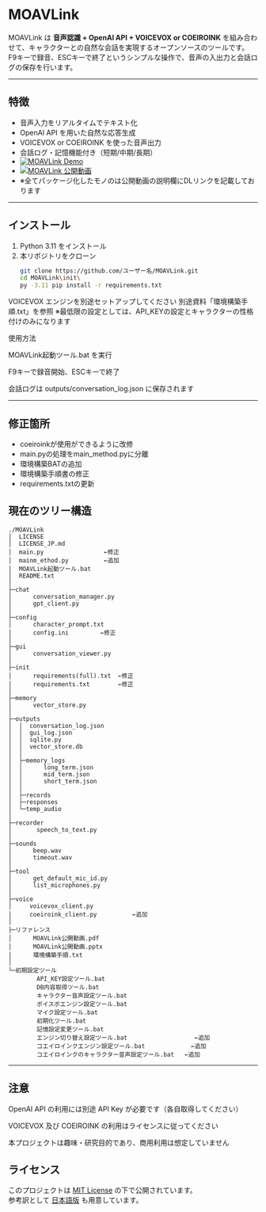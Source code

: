 # MOAVLink

MOAVLink は **音声認識 + OpenAI API + VOICEVOX or COEIROINK** を組み合わせて、キャラクターとの自然な会話を実現するオープンソースのツールです。  
F9キーで録音、ESCキーで終了というシンプルな操作で、音声の入出力と会話ログの保存を行います。

---

## 特徴
-  音声入力をリアルタイムでテキスト化
-  OpenAI API を用いた自然な応答生成
-  VOICEVOX or COEIROINK を使った音声出力
-  会話ログ・記憶機能付き（短期/中期/長期）
-  [![MOAVLink Demo](https://img.youtube.com/vi/gpfVaMXgogM/0.jpg)](https://youtu.be/gpfVaMXgogM)
- [![MOAVLink 公開動画](https://img.youtube.com/vi/ectvxXsy8-0/0.jpg)](https://www.youtube.com/watch?v=ectvxXsy8-0)
- ※全てパッケージ化したモノのは公開動画の説明欄にDLリンクを記載しております
 

---

## インストール
1. Python 3.11 をインストール
2. 本リポジトリをクローン
   ```bash
   git clone https://github.com/ユーザー名/MOAVLink.git
   cd MOAVLink\init\
   py -3.11 pip install -r requirements.txt


VOICEVOX エンジンを別途セットアップしてください
別途資料「環境構築手順.txt」を参照
※最低限の設定としては、API_KEYの設定とキャラクターの性格付けのみになります

使用方法

MOAVLink起動ツール.bat を実行

F9キーで録音開始、ESCキーで終了

会話ログは outputs/conversation_log.json に保存されます

---

## 修正箇所

- coeiroinkが使用ができるように改修
- main.pyの処理をmain_method.pyに分離
- 環境構築BATの追加
- 環境構築手順書の修正
- requirements.txtの更新

## 現在のツリー構造
```text
./MOAVLink
│  LICENSE
│  LICENSE_JP.md
│  main.py                 ←修正
│  mainm_ethod.py          ←追加
│  MOAVLink起動ツール.bat
│  README.txt
│
├─chat
│      conversation_manager.py
│      gpt_client.py
│
├─config
│      character_prompt.txt
│      config.ini         ←修正
│
├─gui
│      conversation_viewer.py
│
├─init
│      requirements(full).txt  ←修正
│      requirements.txt        ←修正
│
├─memory
│      vector_store.py
│
├─outputs
│  │  conversation_log.json
│  │  gui_log.json
│  │  sqlite.py
│  │  vector_store.db
│  │
│  ├─memory_logs
│  │      long_term.json
│  │      mid_term.json
│  │      short_term.json
│  │
│  ├─records
│  ├─responses
│  └─temp_audio
│
├─recorder
│       speech_to_text.py
│
├─sounds
│      beep.wav
│      timeout.wav
│
├─tool
│      get_default_mic_id.py
│      list_microphones.py
│
├─voice
│     voicevox_client.py
│     coeiroink_client.py          ←追加
│
├─リファレンス
│      MOAVLink公開動画.pdf
│      MOAVLink公開動画.pptx
│      環境構築手順.txt
│
└─初期設定ツール
        API_KEY設定ツール.bat
        DB内容取得ツール.bat
        キャラクター音声設定ツール.bat
        ボイスボエンジン設定ツール.bat
        マイク設定ツール.bat
        初期化ツール.bat
        記憶設定変更ツール.bat
        エンジン切り替え設定ツール.bat                   ←追加
        コエイロインクエンジン設定ツール.bat             ←追加
        コエイロインクのキャラクター音声設定ツール.bat   ←追加
```
---

## 注意

OpenAI API の利用には別途 API Key が必要です（各自取得してください）

VOICEVOX 及び COEIROINK の利用はライセンスに従ってください

本プロジェクトは趣味・研究目的であり、商用利用は想定していません

## ライセンス
このプロジェクトは [MIT License](./LICENSE) の下で公開されています。  
参考訳として [日本語版](./LICENSE_JP.md) も用意しています。
